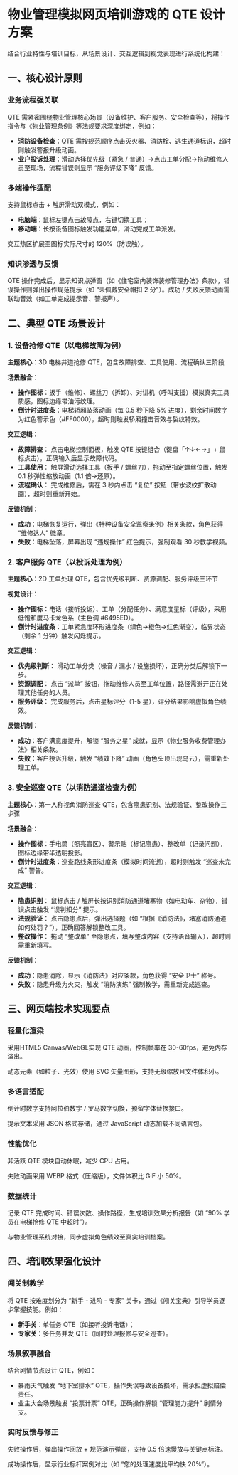 # 物业管理模拟网页培训游戏的 QTE 设计方案

结合行业特性与培训目标，从场景设计、交互逻辑到视觉表现进行系统化构建：

## 一、核心设计原则

### 业务流程强关联

QTE 需紧密围绕物业管理核心场景（设备维护、客户服务、安全检查等），将操作指令与《物业管理条例》等法规要求深度绑定，例如：

*   **消防设备检查**：QTE 需按规范顺序点击灭火器、消防栓、逃生通道标识，超时则触发警报升级动画。
*   **业户投诉处理**：滑动选择优先级（紧急 / 普通）→点击工单分配→拖动维修人员至现场，流程错误则显示 “服务评级下降” 反馈。

### 多端操作适配

支持鼠标点击 + 触屏滑动双模式，例如：

*   **电脑端**：鼠标左键点击故障点，右键切换工具；
*   **移动端**：长按设备图标触发功能菜单，滑动完成工单派发。

交互热区扩展至图标实际尺寸的 120%（防误触）。

### 知识渗透与反馈

QTE 操作完成后，显示知识点弹窗（如《住宅室内装饰装修管理办法》条款），错误操作则弹出操作规范提示（如 “未佩戴安全帽扣 2 分”）。成功 / 失败反馈动画需联动音效（如工单完成提示音、警报声）。

## 二、典型 QTE 场景设计

### 1. 设备抢修 QTE（以电梯故障为例）

**主题核心**：3D 电梯井道抢修 QTE，包含故障排查、工具使用、流程确认三阶段

**场景融合**：

*   **操作图标**：扳手（维修）、螺丝刀（拆卸）、对讲机（呼叫支援）模拟真实工具质感，图标边缘带油污纹理。
*   **倒计时进度条**：电梯轿厢坠落动画（每 0.5 秒下降 5% 进度），剩余时间数字为红色警示色（#FF0000），超时则触发轿厢撞击音效与裂纹特效。

**交互逻辑**：

*   **故障排查**：
    点击电梯控制面板，触发 QTE 按键组合（键盘「↑↓←→」+ 鼠标点击），正确输入后显示故障代码。
*   **工具使用**：
    触屏滑动选择工具（扳手 / 螺丝刀），拖动至指定螺丝位置，触发0.1 秒弹性缩放动画（1.1 倍→还原）。
*   **流程确认**：
    完成维修后，需在 3 秒内点击 “复位” 按钮（带水波纹扩散动画），超时则重新开始。

**反馈机制**：

*   **成功**：电梯恢复运行，弹出《特种设备安全监察条例》相关条款，角色获得 “维修达人” 徽章。
*   **失败**：电梯坠落，屏幕出现 “违规操作” 红色提示，强制观看 30 秒教学视频。

### 2. 客户服务 QTE（以投诉处理为例）

**主题核心**：2D 工单处理 QTE，包含优先级判断、资源调配、服务评级三环节

**视觉设计**：

*   **操作图标**：电话（接听投诉）、工单（分配任务）、满意度星标（评级），采用低饱和度马卡龙色系（主色调 #6495ED）。
*   **倒计时进度条**：工单紧急度环形进度条（绿色→橙色→红色渐变），临界状态（剩余 1 分钟）触发闪烁提示。

**交互逻辑**：

*   **优先级判断**：
    滑动工单分类（噪音 / 漏水 / 设施损坏），正确分类后解锁下一步。
*   **资源调配**：
    点击 “派单” 按钮，拖动维修人员至工单位置，路径需避开正在处理其他任务的人员。
*   **服务评级**：
    完成服务后，点击星标评分（1-5 星），评分结果影响虚拟角色绩效。

**反馈机制**：

*   **成功**：客户满意度提升，解锁 “服务之星” 成就，显示《物业服务收费管理办法》相关条款。
*   **失败**：客户投诉升级，触发 “绩效下降” 动画（角色头顶出现乌云），需重新处理工单。

### 3. 安全巡查 QTE（以消防通道检查为例）

**主题核心**：第一人称视角消防巡查 QTE，包含隐患识别、法规验证、整改操作三步骤

**场景融合**：

*   **操作图标**：手电筒（照亮盲区）、警示贴（标记隐患）、整改单（记录问题），图标边缘带半透明投影。
*   **倒计时进度条**：巡查路线条形进度条（模拟时间流逝），超时则触发 “巡查未完成” 警告。

**交互逻辑**：

*   **隐患识别**：
    鼠标点击 / 触屏长按识别消防通道堵塞物（如电动车、杂物），错误点击触发 “误判扣分” 提示。
*   **法规验证**：
    点击隐患点后，弹出选择题（如 “根据《消防法》，堵塞消防通道如何处罚？”），正确回答解锁整改工具。
*   **整改操作**：
    拖动 “整改单” 至隐患点，填写整改内容（支持语音输入），超时则需重新填写。

**反馈机制**：

*   **成功**：隐患消除，显示《消防法》对应条款，角色获得 “安全卫士” 称号。
*   **失败**：隐患升级为火灾，触发 “消防演练” 强制教学，需重新完成巡查。

## 三、网页端技术实现要点

### 轻量化渲染

采用HTML5 Canvas/WebGL实现 QTE 动画，控制帧率在 30-60fps，避免内存溢出。

动态元素（如粒子、光效）使用 SVG 矢量图形，支持无级缩放且文件体积小。

### 多语言适配

倒计时数字支持阿拉伯数字 / 罗马数字切换，预留字体替换接口。

提示文本采用 JSON 格式存储，通过 JavaScript 动态加载不同语言包。

### 性能优化

非活跃 QTE 模块自动休眠，减少 CPU 占用。

失败动画采用 WEBP 格式（压缩版），文件体积比 GIF 小 50%。

### 数据统计

记录 QTE 完成时间、错误次数、操作路径，生成培训效果分析报告（如 “90% 学员在电梯抢修 QTE 中超时”）。

与物业管理系统对接，同步虚拟角色绩效至真实培训档案。

## 四、培训效果强化设计

### 闯关制教学

将 QTE 按难度划分为 “新手 - 进阶 - 专家” 关卡，通过《闯关宝典》引导学员逐步掌握技能。例如：

*   **新手关**：单任务 QTE（如接听投诉电话）；
*   **专家关**：多任务并发 QTE（同时处理报修与安全巡查）。

### 场景叙事融合

结合剧情节点设计 QTE，例如：

*   暴雨天气触发 “地下室排水” QTE，操作失误导致设备损坏，需承担虚拟赔偿责任。
*   业主大会场景触发 “投票计票” QTE，正确操作解锁 “管理能力提升” 剧情分支。

### 实时反馈与修正

失败操作后，弹出操作回放 + 规范演示弹窗，支持 0.5 倍速慢放与关键点标注。

成功操作后，显示行业标杆案例对比（如 “您的处理速度比平均快 20%”）。